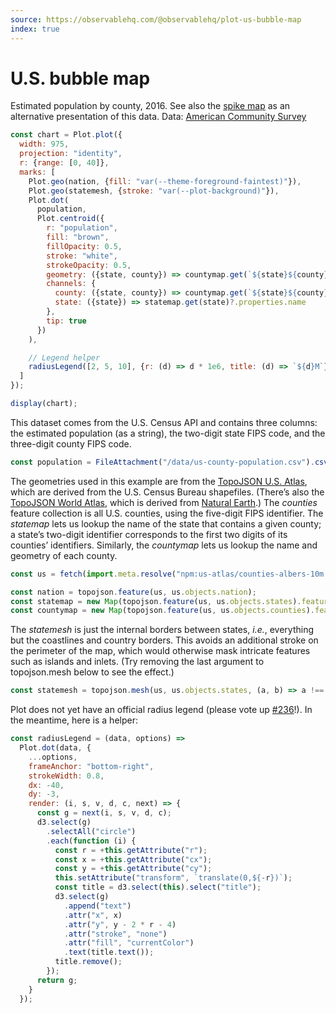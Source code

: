```yaml
---
source: https://observablehq.com/@observablehq/plot-us-bubble-map
index: true
---
```


# U.S. bubble map

Estimated population by county, 2016. See also the [spike map](./us-spike-map) as an alternative presentation of this data. Data: [American Community Survey](https://api.census.gov/data/2016/acs/acs5/cprofile/examples.html)

```js echo
const chart = Plot.plot({
  width: 975,
  projection: "identity",
  r: {range: [0, 40]},
  marks: [
    Plot.geo(nation, {fill: "var(--theme-foreground-faintest)"}),
    Plot.geo(statemesh, {stroke: "var(--plot-background)"}),
    Plot.dot(
      population,
      Plot.centroid({
        r: "population",
        fill: "brown",
        fillOpacity: 0.5,
        stroke: "white",
        strokeOpacity: 0.5,
        geometry: ({state, county}) => countymap.get(`${state}${county}`),
        channels: {
          county: ({state, county}) => countymap.get(`${state}${county}`)?.properties.name,
          state: ({state}) => statemap.get(state)?.properties.name
        },
        tip: true
      })
    ),

    // Legend helper
    radiusLegend([2, 5, 10], {r: (d) => d * 1e6, title: (d) => `${d}M`})
  ]
});

display(chart);
```

This dataset comes from the U.S. Census API and contains three columns: the estimated population (as a string), the two-digit state FIPS code, and the three-digit county FIPS code.

```js echo
const population = FileAttachment("/data/us-county-population.csv").csv();
```

The geometries used in this example are from the [TopoJSON U.S. Atlas](https://github.com/topojson/us-atlas), which are derived from the U.S. Census Bureau shapefiles. (There’s also the [TopoJSON World Atlas](https://github.com/topojson/world-atlas), which is derived from [Natural Earth](https://www.naturalearthdata.com).) The _counties_ feature collection is all U.S. counties, using the five-digit FIPS identifier. The _statemap_ lets us lookup the name of the state that contains a given county; a state’s two-digit identifier corresponds to the first two digits of its counties’ identifiers. Similarly, the _countymap_ lets us lookup the name and geometry of each county.

```js echo
const us = fetch(import.meta.resolve("npm:us-atlas/counties-albers-10m.json")).then((response) => response.json());
```

```js echo
const nation = topojson.feature(us, us.objects.nation);
const statemap = new Map(topojson.feature(us, us.objects.states).features.map((d) => [d.id, d]));
const countymap = new Map(topojson.feature(us, us.objects.counties).features.map((d) => [d.id, d]));
```

The _statemesh_ is just the internal borders between states, _i.e._, everything but the coastlines and country borders. This avoids an additional stroke on the perimeter of the map, which would otherwise mask intricate features such as islands and inlets. (Try removing the last argument to topojson.mesh below to see the effect.)

```js echo
const statemesh = topojson.mesh(us, us.objects.states, (a, b) => a !== b);
```

Plot does not yet have an official radius legend (please vote up [#236](https://github.com/observablehq/plot/issues/236)!). In the meantime, here is a helper:

```js echo
const radiusLegend = (data, options) =>
  Plot.dot(data, {
    ...options,
    frameAnchor: "bottom-right",
    strokeWidth: 0.8,
    dx: -40,
    dy: -3,
    render: (i, s, v, d, c, next) => {
      const g = next(i, s, v, d, c);
      d3.select(g)
        .selectAll("circle")
        .each(function (i) {
          const r = +this.getAttribute("r");
          const x = +this.getAttribute("cx");
          const y = +this.getAttribute("cy");
          this.setAttribute("transform", `translate(0,${-r})`);
          const title = d3.select(this).select("title");
          d3.select(g)
            .append("text")
            .attr("x", x)
            .attr("y", y - 2 * r - 4)
            .attr("stroke", "none")
            .attr("fill", "currentColor")
            .text(title.text());
          title.remove();
        });
      return g;
    }
  });
```
